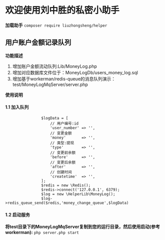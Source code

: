 # 欢迎使用刘中胜的私密小助手

**加载助手**
`composer require liuzhongsheng/helper`

## 用户账户金额记录队列
**功能描述**
1. 增加账户金额流动队列:Lib/MoneyLog.php
2. 增加对应数据库文件位于：MoneyLogDb/users_money_log.sql
3. 增加基于workerman/redis-queue的消息队列演示：test/MoneyLogMqServer/server.php

**使用说明**
#### 1.1 加入队列
                    $logData = [
                        // 用户编号:id
                        'user_number' => '',
                        // 变更金额
                        'money'       => '',
                        // 类型:提现
                        'type'        => '',
                        // 变更前余额
                        'before'      => '',
                        // 变更后余额
                        'after'       => '',
                        // 创建时间
                        'createtime'  => '',
                    ];
                    $redis = new \Redis();
                    $redis->connect('127.0.0.1', 6379);
                    $log = new \HelperLib\MoneyLog();
                    $log->redis_queue_send($redis,'money_change_queue',$logData)

#### 1.2 启动服务
**将test目录下的MoneyLogMqServer复制到您的运行目录，然后使用启动(参考workerman):**
`php server.php start`
